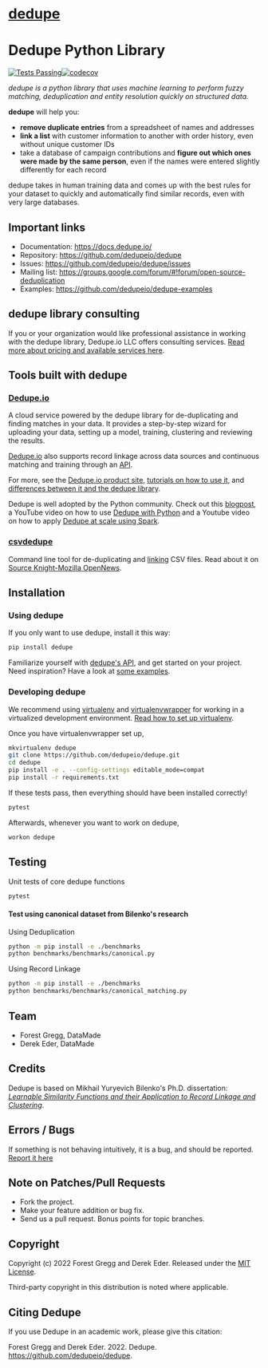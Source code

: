 # [dedupe](https://github.com/dedupeio/dedupe)

# Dedupe Python Library

[![Tests Passing](https://github.com/dedupeio/dedupe/workflows/tests/badge.svg)](https://github.com/dedupeio/dedupe/actions?query=workflow%3Atests)[![codecov](https://codecov.io/gh/dedupeio/dedupe/branch/main/graph/badge.svg?token=aauKUrTEgh)](https://codecov.io/gh/dedupeio/dedupe)

_dedupe is a python library that uses machine learning to perform fuzzy matching, deduplication and entity resolution quickly on structured data._

__dedupe__ will help you: 

* __remove duplicate entries__ from a spreadsheet of names and addresses
* __link a list__ with customer information to another with order history, even without unique customer IDs
* take a database of campaign contributions and __figure out which ones were made by the same person__, even if the names were entered slightly differently for each record

dedupe takes in human training data and comes up with the best rules for your dataset to quickly and automatically find similar records, even with very large databases.

## Important links
* Documentation: https://docs.dedupe.io/
* Repository: https://github.com/dedupeio/dedupe
* Issues: https://github.com/dedupeio/dedupe/issues
* Mailing list: https://groups.google.com/forum/#!forum/open-source-deduplication
* Examples: https://github.com/dedupeio/dedupe-examples

## dedupe library consulting

If you or your organization would like professional assistance in working with the dedupe library, Dedupe.io LLC offers consulting services. [Read more about pricing and available services here](https://dedupe.io/pricing/#consulting).

## Tools built with dedupe

### [Dedupe.io](https://dedupe.io/)
A cloud service powered by the dedupe library for de-duplicating and finding matches in your data. It provides a step-by-step wizard for uploading your data, setting up a model, training, clustering and reviewing the results.

[Dedupe.io](https://dedupe.io/) also supports record linkage across data sources and continuous matching and training through an [API](https://apidocs.dedupe.io/en/latest/).

For more, see the [Dedupe.io product site](https://dedupe.io/), [tutorials on how to use it](https://dedupe.io/tutorial/intro-to-dedupe-io.html), and [differences between it and the dedupe library](https://dedupe.io/documentation/should-i-use-dedupeio-or-the-dedupe-python-library.html).

Dedupe is well adopted by the Python community. Check out this [blogpost](https://medium.com/district-data-labs/basics-of-entity-resolution-with-python-and-dedupe-bc87440b64d4),
a YouTube video on how to use [Dedupe with Python](https://youtu.be/McsTWXeURhA) and a Youtube video on how to apply [Dedupe at scale using Spark](https://youtu.be/q9HPUYmiwjE?t=2704).


### [csvdedupe](https://github.com/dedupeio/csvdedupe)
Command line tool for de-duplicating and [linking](https://github.com/dedupeio/csvdedupe#csvlink-usage) CSV files. Read about it on [Source Knight-Mozilla OpenNews](https://source.opennews.org/en-US/articles/introducing-cvsdedupe/).

## Installation

### Using dedupe

If you only want to use dedupe, install it this way:

```bash
pip install dedupe
```

Familiarize yourself with [dedupe's API](https://docs.dedupe.io/en/latest/API-documentation.html), and get started on your project. Need inspiration? Have a look at [some examples](https://github.com/dedupeio/dedupe-examples).

### Developing dedupe

We recommend using [virtualenv](http://virtualenv.readthedocs.org/en/latest/virtualenv.html) and [virtualenvwrapper](http://virtualenvwrapper.readthedocs.org/en/latest/install.html) for working in a virtualized development environment. [Read how to set up virtualenv](http://docs.python-guide.org/en/latest/dev/virtualenvs/).

Once you have virtualenvwrapper set up,

```bash
mkvirtualenv dedupe
git clone https://github.com/dedupeio/dedupe.git
cd dedupe
pip install -e . --config-settings editable_mode=compat
pip install -r requirements.txt
```

If these tests pass, then everything should have been installed correctly!

```bash
pytest
```

Afterwards, whenever you want to work on dedupe,

```bash
workon dedupe
```

## Testing
Unit tests of core dedupe functions
```bash
pytest
```

#### Test using canonical dataset from Bilenko's research
  
Using Deduplication
```bash
python -m pip install -e ./benchmarks
python benchmarks/benchmarks/canonical.py
```

Using Record Linkage
```bash
python -m pip install -e ./benchmarks
python benchmarks/benchmarks/canonical_matching.py
```


## Team

* Forest Gregg, DataMade
* Derek Eder, DataMade

## Credits

Dedupe is based on Mikhail Yuryevich Bilenko's Ph.D. dissertation: [*Learnable Similarity Functions and their Application to Record Linkage and Clustering*](http://www.cs.utexas.edu/~ml/papers/marlin-dissertation-06.pdf).

## Errors / Bugs

If something is not behaving intuitively, it is a bug, and should be reported.
[Report it here](https://github.com/dedupeio/dedupe/issues)


## Note on Patches/Pull Requests
 
* Fork the project.
* Make your feature addition or bug fix.
* Send us a pull request. Bonus points for topic branches.

## Copyright

Copyright (c) 2022 Forest Gregg and Derek Eder. Released under the [MIT License](https://github.com/dedupeio/dedupe/blob/main/LICENSE).

Third-party copyright in this distribution is noted where applicable.

## Citing Dedupe
If you use Dedupe in an academic work, please give this citation:

Forest Gregg and Derek Eder. 2022. Dedupe. https://github.com/dedupeio/dedupe.
